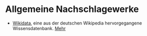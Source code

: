 # Allgemeine Nachschlagewerke

- [Wikidata](https://www.wikidata.org/), eine aus der deutschen Wikipedia hervorgegangene Wissensdatenbank. [Mehr](wikidata.md)